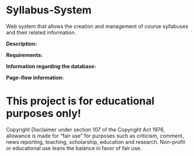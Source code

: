 # Syllabus-System
Web system that allows the creation and management of course syllabuses and their related information.

<b>Description:</b><br>

<b>Requirements:</b><br>

<b>Information regarding the database:</b><br>

<b>Page-flow information:</b><br>

<h1>This project is for educational purposes only!</h1>
Copyright Disclaimer under section 107 of the Copyright Act 1976, allowance is made for “fair use” for purposes such as criticism, comment, news reporting, teaching, scholarship, education and research.
Non-profit or educational use leans the balance in favor of fair use.
